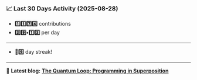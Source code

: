 <!--START_STATS-->
### 📈 Last 30 Days Activity (2025-08-28)  
- **1️⃣1️⃣7️⃣4️⃣** contributions  
- **3️⃣9️⃣•1️⃣3️⃣** per day
---
- **🎱9️⃣** day streak!
---
📝 **Latest blog:** [**The Quantum Loop: Programming in Superposition**](https://andriak.com/blog/quantum-loop)
<!--END_STATS-->

